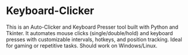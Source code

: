 # Keyboard-Clicker
This is an Auto-Clicker and Keyboard Presser tool built with Python and Tkinter. It automates mouse clicks (single/double/hold) and keyboard presses with customizable intervals, hotkeys, and position tracking. Ideal for gaming or repetitive tasks. Should work on Windows/Linux.

